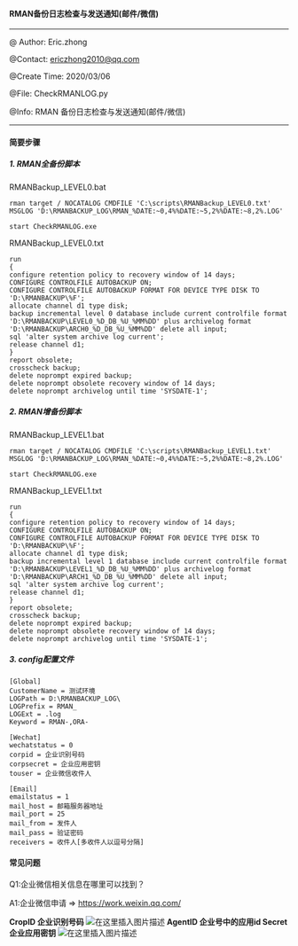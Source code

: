 #### RMAN备份日志检查与发送通知(邮件/微信)

----

@ Author: Eric.zhong

@Contact: ericzhong2010@qq.com

@Create Time: 2020/03/06

@File: CheckRMANLOG.py

@Info:  RMAN 备份日志检查与发送通知(邮件/微信)

----



#### 简要步骤
##### 1. RMAN全备份脚本

RMANBackup_LEVEL0.bat

```
rman target / NOCATALOG CMDFILE 'C:\scripts\RMANBackup_LEVEL0.txt' MSGLOG 'D:\RMANBACKUP_LOG\RMAN_%DATE:~0,4%%DATE:~5,2%%DATE:~8,2%.LOG'

start CheckRMANLOG.exe
```

RMANBackup_LEVEL0.txt

```
run
{
configure retention policy to recovery window of 14 days;
CONFIGURE CONTROLFILE AUTOBACKUP ON;
CONFIGURE CONTROLFILE AUTOBACKUP FORMAT FOR DEVICE TYPE DISK TO 'D:\RMANBACKUP\%F';
allocate channel d1 type disk;
backup incremental level 0 database include current controlfile format 'D:\RMANBACKUP\LEVEL0_%D_DB_%U_%MM%DD' plus archivelog format 'D:\RMANBACKUP\ARCH0_%D_DB_%U_%MM%DD' delete all input;
sql 'alter system archive log current';
release channel d1;
}
report obsolete;
crosscheck backup;
delete noprompt expired backup;
delete noprompt obsolete recovery window of 14 days;
delete noprompt archivelog until time 'SYSDATE-1';
```



##### 2. RMAN增备份脚本

RMANBackup_LEVEL1.bat

```
rman target / NOCATALOG CMDFILE 'C:\scripts\RMANBackup_LEVEL1.txt' MSGLOG 'D:\RMANBACKUP_LOG\RMAN_%DATE:~0,4%%DATE:~5,2%%DATE:~8,2%.LOG'

start CheckRMANLOG.exe
```

RMANBackup_LEVEL1.txt

```
run
{
configure retention policy to recovery window of 14 days;
CONFIGURE CONTROLFILE AUTOBACKUP ON;
CONFIGURE CONTROLFILE AUTOBACKUP FORMAT FOR DEVICE TYPE DISK TO 'D:\RMANBACKUP\%F';
allocate channel d1 type disk;
backup incremental level 1 database include current controlfile format 'D:\RMANBACKUP\LEVEL1_%D_DB_%U_%MM%DD' plus archivelog format 'D:\RMANBACKUP\ARCH1_%D_DB_%U_%MM%DD' delete all input;
sql 'alter system archive log current';
release channel d1;
}
report obsolete;
crosscheck backup;
delete noprompt expired backup;
delete noprompt obsolete recovery window of 14 days;
delete noprompt archivelog until time 'SYSDATE-1';
```



##### 3. config配置文件

```
[Global]
CustomerName = 测试环境
LOGPath = D:\RMANBACKUP_LOG\
LOGPrefix = RMAN_
LOGExt = .log
Keyword = RMAN-,ORA-

[Wechat]
wechatstatus = 0
corpid = 企业识别号码
corpsecret = 企业应用密钥
touser = 企业微信收件人

[Email]
emailstatus = 1
mail_host = 邮箱服务器地址
mail_port = 25
mail_from = 发件人
mail_pass = 验证密码
receivers = 收件人[多收件人以逗号分隔]
```



#### 常见问题

Q1:企业微信相关信息在哪里可以找到？

A1:企业微信申请 => https://work.weixin.qq.com/

**CropID 企业识别号码**
![在这里插入图片描述](https://img-blog.csdnimg.cn/20191105214853400.png?x-oss-process=image/watermark,type_ZmFuZ3poZW5naGVpdGk,shadow_10,text_aHR0cHM6Ly9ibG9nLmNzZG4ubmV0L3dlaXhpbl8zODYyMzk5NA==,size_16,color_FFFFFF,t_70)
**AgentID 企业号中的应用id
Secret 企业应用密钥**
![在这里插入图片描述](https://img-blog.csdnimg.cn/20191105215019640.png?x-oss-process=image/watermark,type_ZmFuZ3poZW5naGVpdGk,shadow_10,text_aHR0cHM6Ly9ibG9nLmNzZG4ubmV0L3dlaXhpbl8zODYyMzk5NA==,size_16,color_FFFFFF,t_70)

